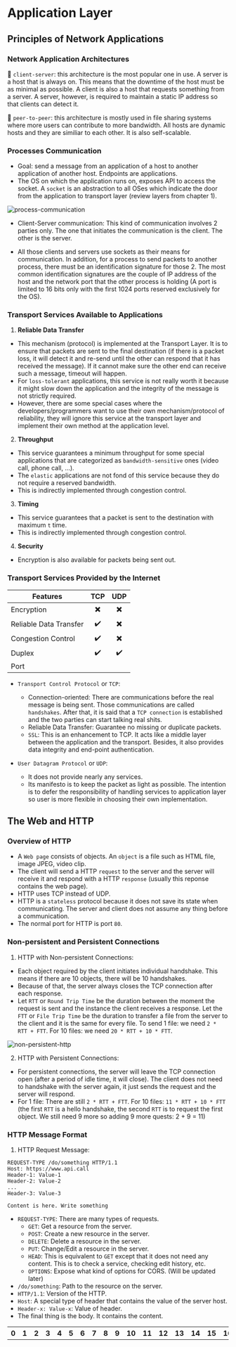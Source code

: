 # Application Layer

## Principles of Network Applications

### Network Application Architectures

:bookmark: `client-server`: this architecture is the most popular one in use. A server is a host that is always on. This means that the downtime of the host must be as minimal as possible. A client is also a host that requests something from a server. A server, however, is required to maintain a static IP address so that clients can detect it.

:bookmark: `peer-to-peer`: this architecture is mostly used in file sharing systems where more users can contribute to more bandwidth. All hosts are dynamic hosts and they are similiar to each other. It is also self-scalable.

### Processes Communication

- Goal: send a message from an application of a host to another application of another host. Endpoints are applications.
- The OS on which the application runs on, exposes API to access the socket. A `socket` is an abstraction to all OSes which indicate the door from the application to transport layer (review layers from chapter 1).

![process-communication](https://user-images.githubusercontent.com/22194121/30956958-02f07c18-a463-11e7-831d-e32d1ef75f36.png)

- Client-Server communication: This kind of communication involves 2 parties only. The one that initiates the communication is the client. The other is the server.

- All those clients and servers use sockets as their means for communication. In addition, for a process to send packets to another process, there must be an identification signature for those 2. The most common identification signatures are the couple of IP address of the host and the network port that the other process is holding (A port is limited to 16 bits only with the first 1024 ports reserved exclusively for the OS).

### Transport Services Available to Applications

1. **Reliable Data Transfer**

- This mechanism (protocol) is implemented at the Transport Layer. It is to ensure that packets are sent to the final destination (if there is a packet loss, it will detect it and re-send until the other can respond that it has received the message). If it cannot make sure the other end can receive such a message, timeout will happen.
- For `loss-tolerant` applications, this service is not really worth it because it might slow down the application and the integrity of the message is not strictly required.
- However, there are some special cases where the developers/programmers want to use their own mechanism/protocol of reliability, they will ignore this service at the transport layer and implement their own method at the application level.

2. **Throughput**

- This service guarantees a minimum throughput for some special applications that are categorized as `bandwidth-sensitive` ones (video call, phone call, ...).
- The `elastic` applications are not fond of this service because they do not require a reserved bandwidth.
- This is indirectly implemented through congestion control.

3. **Timing**

- This service guarantees that a packet is sent to the destination with maximum `t` time.
- This is indirectly implemented through congestion control.

4. **Security**

- Encryption is also available for packets being sent out.

### Transport Services Provided by the Internet

|Features|TCP|UDP|
|---|:---:|:---:|
|Encryption|:heavy_multiplication_x:|:heavy_multiplication_x:|
|Reliable Data Transfer|:heavy_check_mark:|:heavy_multiplication_x:|
|Congestion Control|:heavy_check_mark:|:heavy_multiplication_x:|
|Duplex|:heavy_check_mark:|:heavy_check_mark:|
|Port|

- `Transport Control Protocol` or `TCP`:
    - Connection-oriented: There are communications before the real message is being sent. Those communications are called `handshakes`. After that, it is said that a `TCP connection` is established and the two parties can start talking real shits.
    - Reliable Data Transfer: Guarantee no missing or duplicate packets.
    - `SSL`: This is an enhancement to TCP. It acts like a middle layer between the application and the transport. Besides, it also provides data integrity and end-point authentication.

- `User Datagram Protocol` or `UDP`:
    - It does not provide nearly any services.
    - Its manifesto is to keep the packet as light as possible. The intention is to defer the responsibility of handling services to application layer so user is more flexible in choosing their own implementation.

## The Web and HTTP

### Overview of HTTP
- A `Web page` consists of objects. An `object` is a file such as HTML file, image JPEG, video clip.
- The client will send a HTTP `request` to the server and the server will receive it and respond with a HTTP `response` (usually this reponse contains the web page).
- HTTP uses TCP instead of UDP.
- HTTP is a `stateless` protocol because it does not save its state when communicating. The server and client does not assume any thing before a communication.
- The normal port for HTTP is port `80`.

### Non-persistent and Persistent Connections

1. HTTP with Non-persistent Connections:

- Each object required by the client initiates individual handshake. This means if there are 10 objects, there will be 10 handshakes.
- Because of that, the server always closes the TCP connection after each response.
- Let `RTT` or `Round Trip Time` be the duration between the moment the request is sent and the instance the client receives a response. Let the `FTT` or `File Trip Time` be the duration to transfer a file from the server to the client and it is the same for every file. To send 1 file: we need `2 * RTT + FTT`. For 10 files: we need `20 * RTT + 10 * FTT`.

![non-persistent-http](https://user-images.githubusercontent.com/22194121/31216199-f9a58232-a9dc-11e7-94af-4bd9a7f3acbb.png)

2. HTTP with Persistent Connections:
- For persistent connections, the server will leave the TCP connection open (after a period of idle time, it will close). The client does not need to handshake with the server again, it just sends the request and the server will respond.
- For 1 file: There are still `2 * RTT + FTT`. For 10 files: `11 * RTT + 10 * FTT` (the first `RTT` is a hello handshake, the second `RTT` is to request the first object. We still need 9 more so adding 9 more quests: 2 + 9 = 11)

### HTTP Message Format

1. HTTP Request Message:

```http
REQUEST-TYPE /do/something HTTP/1.1
Host: https://www.api.call 
Header-1: Value-1
Header-2: Value-2
...
Header-3: Value-3

Content is here. Write something
```

- `REQUEST-TYPE`: There are many types of requests.
    - `GET`: Get a resource from the server.
    - `POST`: Create a new resource in the server.
    - `DELETE`: Delete a resource in the server.
    - `PUT`: Change/Edit a resource in the server.
    - `HEAD`: This is equivalent to `GET` except that it does not need any content. This is to check a service, checking edit history, etc.
    - `OPTIONS`: Expose what kind of options for CORS. (Will be updated later)
- `/do/something`: Path to the resource on the server.
- `HTTP/1.1`: Version of the HTTP.
- `Host`: A special type of header that contains the value of the server host.
- `Header-x: Value-x`: Value of header.
- The final thing is the body. It contains the content.

<table>
    <tr>
        <th>0</th>
        <th>1</th> 
        <th>2</th>
        <th>3</th> 
        <th>4</th>
        <th>5</th> 
        <th>6</th>
        <th>7</th> 
        <th>8</th>
        <th>9</th> 
        <th>10</th>
        <th>11</th> 
        <th>12</th>
        <th>13</th> 
        <th>14</th>
        <th>15</th> 
        <th>16</th>
        <th>17</th> 
        <th>18</th>
        <th>19</th> 
        <th>20</th>
        <th>21</th> 
        <th>22</th>
        <th>23</th> 
        <th>24</th>
        <th>25</th> 
        <th>26</th>
        <th>27</th> 
        <th>28</th>
        <th>29</th> 
        <th>30</th>
        <th>31</th> 
    </tr>
</table>
